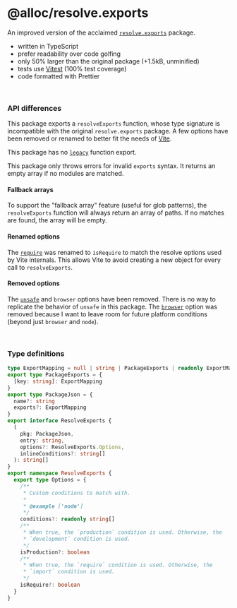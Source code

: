 # @alloc/resolve.exports

An improved version of the acclaimed [`resolve.exports`](https://github.com/lukeed/resolve.exports) package.

- written in TypeScript
- prefer readability over code golfing
- only 50% larger than the original package (+1.5kB, unminified)
- tests use [Vitest](https://github.com/vitest-dev/vitest) (100% test coverage)
- code formatted with Prettier

&nbsp;

### API differences

This package exports a `resolveExports` function, whose type signature is incompatible with the original `resolve.exports` package. A few options have been removed or renamed to better fit the needs of [Vite](https://github.com/vitejs/vite).

This package has no [`legacy`](https://github.com/lukeed/resolve.exports/#legacypkg-options) function export.

This package only throws errors for invalid `exports` syntax. It returns an empty array if no modules are matched.

#### Fallback arrays

To support the "fallback array" feature (useful for glob patterns), the `resolveExports` function will always return an array of paths. If no matches are found, the array will be empty.

#### Renamed options

The [`require`](https://github.com/lukeed/resolve.exports/#optionsrequire) was renamed to `isRequire` to match the resolve options used by Vite internals. This allows Vite to avoid creating a new object for every call to `resolveExports`.

#### Removed options

The [`unsafe`](https://github.com/lukeed/resolve.exports/#optionsunsafe) and `browser` options have been removed. There is no way to replicate the behavior of `unsafe` in this package. The [`browser`](https://github.com/lukeed/resolve.exports/#optionsbrowser) option was removed because I want to leave room for future platform conditions (beyond just `browser` and `node`).

&nbsp;

### Type definitions

```ts
type ExportMapping = null | string | PackageExports | readonly ExportMapping[]
export type PackageExports = {
  [key: string]: ExportMapping
}
export type PackageJson = {
  name?: string
  exports?: ExportMapping
}
export interface ResolveExports {
  (
    pkg: PackageJson,
    entry: string,
    options?: ResolveExports.Options,
    inlineConditions?: string[]
  ): string[]
}
export namespace ResolveExports {
  export type Options = {
    /**
     * Custom conditions to match with.
     *
     * @example ['node']
     */
    conditions?: readonly string[]
    /**
     * When true, the `production` condition is used. Otherwise, the
     * `development` condition is used.
     */
    isProduction?: boolean
    /**
     * When true, the `require` condition is used. Otherwise, the
     * `import` condition is used.
     */
    isRequire?: boolean
  }
}
```
